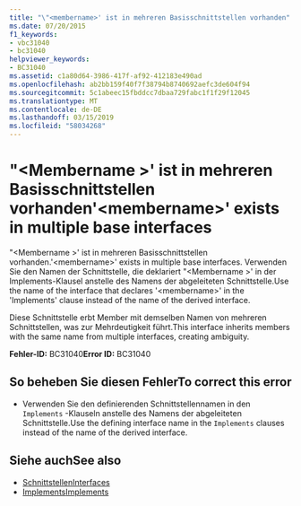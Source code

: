 ```yaml
---
title: "\"<membername>' ist in mehreren Basisschnittstellen vorhanden"
ms.date: 07/20/2015
f1_keywords:
- vbc31040
- bc31040
helpviewer_keywords:
- BC31040
ms.assetid: c1a80d64-3986-417f-af92-412183e490ad
ms.openlocfilehash: ab2bb159f40f7f38794b8740692aefc3de604f94
ms.sourcegitcommit: 5c1abeec15fbddcc7dbaa729fabc1f1f29f12045
ms.translationtype: MT
ms.contentlocale: de-DE
ms.lasthandoff: 03/15/2019
ms.locfileid: "58034268"
---
```

# <a name="membername-exists-in-multiple-base-interfaces"></a><span data-ttu-id="cdeab-102">"\<Membername >' ist in mehreren Basisschnittstellen vorhanden</span><span class="sxs-lookup"><span data-stu-id="cdeab-102">'\<membername>' exists in multiple base interfaces</span></span>
<span data-ttu-id="cdeab-103">"\<Membername >' ist in mehreren Basisschnittstellen vorhanden.</span><span class="sxs-lookup"><span data-stu-id="cdeab-103">'\<membername>' exists in multiple base interfaces.</span></span> <span data-ttu-id="cdeab-104">Verwenden Sie den Namen der Schnittstelle, die deklariert "\<Membername >' in der Implements-Klausel anstelle des Namens der abgeleiteten Schnittstelle.</span><span class="sxs-lookup"><span data-stu-id="cdeab-104">Use the name of the interface that declares '\<membername>' in the 'Implements' clause instead of the name of the derived interface.</span></span>  
  
 <span data-ttu-id="cdeab-105">Diese Schnittstelle erbt Member mit demselben Namen von mehreren Schnittstellen, was zur Mehrdeutigkeit führt.</span><span class="sxs-lookup"><span data-stu-id="cdeab-105">This interface inherits members with the same name from multiple interfaces, creating ambiguity.</span></span>  
  
 <span data-ttu-id="cdeab-106">**Fehler-ID:** BC31040</span><span class="sxs-lookup"><span data-stu-id="cdeab-106">**Error ID:** BC31040</span></span>  
  
## <a name="to-correct-this-error"></a><span data-ttu-id="cdeab-107">So beheben Sie diesen Fehler</span><span class="sxs-lookup"><span data-stu-id="cdeab-107">To correct this error</span></span>  
  
-   <span data-ttu-id="cdeab-108">Verwenden Sie den definierenden Schnittstellennamen in den `Implements` -Klauseln anstelle des Namens der abgeleiteten Schnittstelle.</span><span class="sxs-lookup"><span data-stu-id="cdeab-108">Use the defining interface name in the `Implements` clauses instead of the name of the derived interface.</span></span>  
  
## <a name="see-also"></a><span data-ttu-id="cdeab-109">Siehe auch</span><span class="sxs-lookup"><span data-stu-id="cdeab-109">See also</span></span>

- [<span data-ttu-id="cdeab-110">Schnittstellen</span><span class="sxs-lookup"><span data-stu-id="cdeab-110">Interfaces</span></span>](../../visual-basic/programming-guide/language-features/interfaces/index.md)
- [<span data-ttu-id="cdeab-111">Implements</span><span class="sxs-lookup"><span data-stu-id="cdeab-111">Implements</span></span>](../../visual-basic/language-reference/statements/implements-clause.md)
